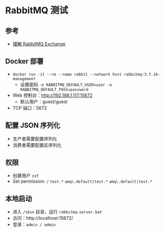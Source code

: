 # RabbitMQ 测试

## 参考
- [理解 RabbitMQ Exchange](https://zhuanlan.zhihu.com/p/37198933)

## Docker 部署
- `docker run -it --rm --name rabbit --network host rabbitmq:3.7.16-management`
  - 设置密码 `-e RABBITMQ_DEFAULT_USER=user -e RABBITMQ_DEFAULT_PASS=password`
- Web 控制台：http://192.168.1.117:15672 
  - 默认用户：guest/guest
- TCP 端口：5672

## 配置 JSON 序列化
- 生产者需要配置序列化
- 消费者需要配置反序列化

## 权限
- 创建用户 `zxf`
- Set permission: `/` `test.*` `amq\.default|test.*` `amq\.default|test.*`

## 本地启动
- 进入 `/sbin` 目录，运行 `rabbitmq-server.bat`
- 访问：http://localhost:15672/
- 登录：`admin / admin`